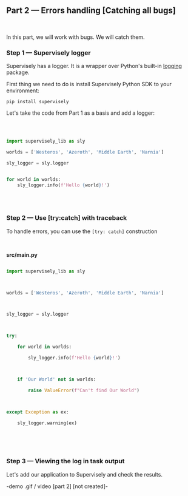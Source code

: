 
## **Part 2 — Errors handling [Catching all bugs]**
<br/>
</div>


In this part, we will work with bugs. We will catch them.


### Step 1 — Supervisely logger

Supervisely has a logger. It is a wrapper over Python's built-in [logging](https://docs.python.org/3/howto/logging.html) package.

First thing we need to do is install Supervisely Python SDK to your environment:
<br/>

`pip install supervisely`
<br/>

Let's take the code from Part 1 as a basis and add a logger:

<br/>


``` python

import supervisely_lib as sly

worlds = ['Westeros', 'Azeroth', 'Middle Earth', 'Narnia']

sly_logger = sly.logger


for world in worlds:
    sly_logger.info(f'Hello {world}!')
    

```
<br/>


### Step 2 — Use [try:catch] with traceback

To handle errors, you can use the `[try: catch]` construction

<br/>

**src/main.py**
``` python

import supervisely_lib as sly



worlds = ['Westeros', 'Azeroth', 'Middle Earth', 'Narnia']



sly_logger = sly.logger



try:

    for world in worlds:

        sly_logger.info(f'Hello {world}!')



    if 'Our World' not in worlds:

        raise ValueError(f"Can't find Our World")



except Exception as ex:

    sly_logger.warning(ex)

    

```
<br/>


### Step 3 — Viewing the log in task output


Let's add our application to Supervisely and check the results.


-demo .gif / video [part 2] [not created]-
